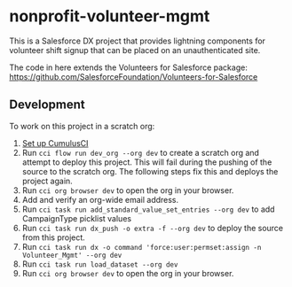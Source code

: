 # nonprofit-volunteer-mgmt

This is a Salesforce DX project that provides lightning components for volunteer shift signup that can be placed on an unauthenticated site. 

The code in here extends the Volunteers for Salesforce package: https://github.com/SalesforceFoundation/Volunteers-for-Salesforce


## Development

To work on this project in a scratch org:

1. [Set up CumulusCI](https://cumulusci.readthedocs.io/en/latest/tutorial.html)
2. Run `cci flow run dev_org --org dev` to create a scratch org and attempt to deploy this project. This will fail during the pushing of the source to the scratch org. The following steps fix this and deploys the project again.
3. Run `cci org browser dev` to open the org in your browser.
4. Add and verify an org-wide email address.
5. Run `cci task run add_standard_value_set_entries --org dev` to add CampaignType picklist values
6. Run `cci task run dx_push -o extra -f --org dev` to deploy the source from this project.
7. Run `cci task run dx -o command 'force:user:permset:assign -n Volunteer_Mgmt' --org dev`
8. Run `cci task run load_dataset --org dev`
9. Run `cci org browser dev` to open the org in your browser.